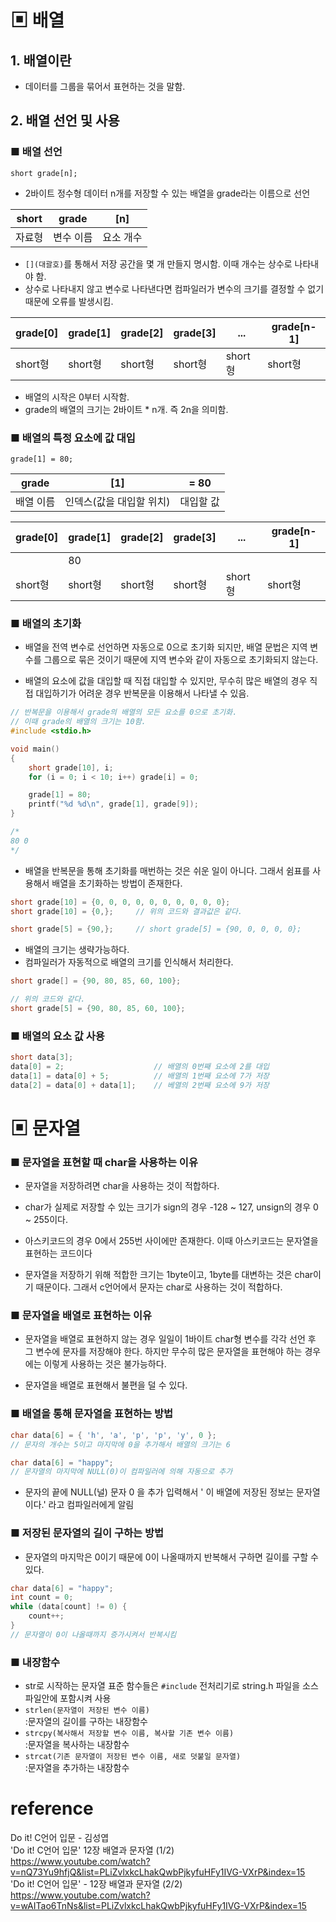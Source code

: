 # ▣ 배열
## 1. 배열이란
- 데이터를 그룹을 묶어서 표현하는 것을 말함.

## 2. 배열 선언 및 사용
### ■ 배열 선언 
`short grade[n];`   

- 2바이트 정수형 데이터 n개를 저장할 수 있는 배열을 grade라는 이름으로 선언

short|grade|[n]|
--|--|--
자료형|변수 이름| 요소 개수
- `[](대괄호)`를 통해서 저장 공간을 몇 개 만들지 명시함. 이때 개수는 상수로 나타내야 함.
- 상수로 나타내지 않고 변수로 나타낸다면 컴파일러가 변수의 크기를 결정할 수 없기 때문에 오류를 발생시킴.


grade[0]|grade[1]|grade[2]|grade[3]|...|grade[n-1]
--|--|--|--|--|--
short형|short형|short형|short형|short형|short형

- 배열의 시작은 0부터 시작함.
- grade의 배열의 크기는 2바이트 * n개. 즉 2n을 의미함. 

### ■ 배열의 특정 요소에 값 대입 
`grade[1] = 80;`

grade|[1]| = 80
--|--|--
배열 이름|인덱스(값을 대입할 위치)|대입할 값

grade[0]|grade[1]|grade[2]|grade[3]|...|grade[n-1]
--|--|--|--|--|--
| |80|
short형|short형|short형|short형|short형|short형

### ■ 배열의 초기화
- 배열을 전역 변수로 선언하면 자동으로 0으로 초기화 되지만, 배열 문법은 지역 변수를 그룹으로 묶은 것이기 때문에 지역 변수와 같이 자동으로 초기화되지 않는다.
  
- 배열의 요소에 값을 대입할 때 직접 대입할 수 있지만, 무수히 많은 배열의 경우 직접 대입하기가 어려운 경우 반복문을 이용해서 나타낼 수 있음.
```c
// 반복문을 이용해서 grade의 배열의 모든 요소를 0으로 초기화.
// 이때 grade의 배열의 크기는 10함. 
#include <stdio.h>

void main()
{
    short grade[10], i;
    for (i = 0; i < 10; i++) grade[i] = 0;

    grade[1] = 80;
    printf("%d %d\n", grade[1], grade[9]);
}

/*
80 0
*/
```

- 배열을 반복문을 통해 초기화를 매번하는 것은 쉬운 일이 아니다. 그래서 쉼표를 사용해서 배열을 초기화하는 방법이 존재한다.<br>
```c
short grade[10] = {0, 0, 0, 0, 0, 0, 0, 0, 0, 0};
short grade[10] = {0,};     // 위의 코드와 결과값은 같다.

short grade[5] = {90,};     // short grade[5] = {90, 0, 0, 0, 0};
```
- 배열의 크기는 생략가능하다.
- 컴파일러가 자동적으로 배열의 크기를 인식해서 처리한다.
```c
short grade[] = {90, 80, 85, 60, 100};  

// 위의 코드와 같다.
short grade[5] = {90, 80, 85, 60, 100};  
```
### ■ 배열의 요소 값 사용
```c
short data[3];
data[0] = 2;                    // 배열의 0번째 요소에 2를 대입
data[1] = data[0] + 5;          // 배열의 1번째 요소에 7가 저장
data[2] = data[0] + data[1];    // 베열의 2번째 요소에 9가 저장
```
# ▣ 문자열
### ■ 문자열을 표현할 때 char을 사용하는 이유
- 문자열을 저장하려면 char을 사용하는 것이 적합하다.

- char가 실제로 저장할 수 있는 크기가 sign의 경우 -128 ~ 127, unsign의 경우 0 ~ 255이다.
- 아스키코드의 경우 0에서 255번 사이에만 존재한다. 이때 아스키코드는 문자열을 표현하는 코드이다
- 문자열을 저장하기 위해 적합한 크기는 1byte이고, 1byte를 대변하는 것은 char이기 때문이다. 그래서 c언어에서 문자는 char로 사용하는 것이 적합하다.

### ■ 문자열을 배열로 표현하는 이유
- 문자열을 배열로 표현하지 않는 경우 일일이 1바이트 char형 변수를 각각 선언 후 그 변수에 문자를 저장해야 한다. 하지만 무수히 많은 문자열을 표현해야 하는 경우에는 이렇게 사용하는 것은 불가능하다.

- 문자열을 배열로 표현해서 불편을 덜 수 있다.

### ■ 배열을 통해 문자열을 표현하는 방법
```c
char data[6] = { 'h', 'a', 'p', 'p', 'y', 0 };
// 문자의 개수는 5이고 마지막에 0을 추가해서 배열의 크기는 6

char data[6] = "happy";
// 문자열의 마지막에 NULL(0)이 컴파일러에 의해 자동으로 추가
```
- 문자의 끝에 NULL(널) 문자 0 을 추가 입력해서 ' 이 배열에 저장된 정보는 문자열이다.' 라고 컴파일러에게 알림

### ■ 저장된 문자열의 길이 구하는 방법
- 문자열의 마지막은 0이기 때문에 0이 나올때까지 반복해서 구하면 길이를 구할 수 있다.
```c
char data[6] = "happy";
int count = 0;
while (data[count] != 0) {  
    count++;    
}
// 문자열이 0이 나올때까지 증가시켜서 반복시킴
```

### ■ 내장함수
- str로 시작하는 문자열 표준 함수들은 `#include` 전처리기로 string.h 파일을 소스 파일안에 포함시켜 사용
- `strlen(문자열이 저장된 변수 이름)`<br>
  :문자열의 길이를 구하는 내장함수
- `strcpy(복사해서 저장할 변수 이름, 복사할 기존 변수 이름)` <br> 
  :문자열을 복사하는 내장함수
- `strcat(기존 문자열이 저장된 변수 이름, 새로 덧붙일 문자열)` <br> 
  :문자열을 추가하는 내장함수


# reference
Do it! C언어 입문 - 김성엽<br>
'Do it! C언어 입문' 12장 배열과 문자열 (1/2)   
https://www.youtube.com/watch?v=nQ73Yu9hfjQ&list=PLiZvlxkcLhakQwbPjkyfuHFy1IVG-VXrP&index=15   
'Do it! C언어 입문' - 12장 배열과 문자열 (2/2)   
https://www.youtube.com/watch?v=wAITao6TnNs&list=PLiZvlxkcLhakQwbPjkyfuHFy1IVG-VXrP&index=15
